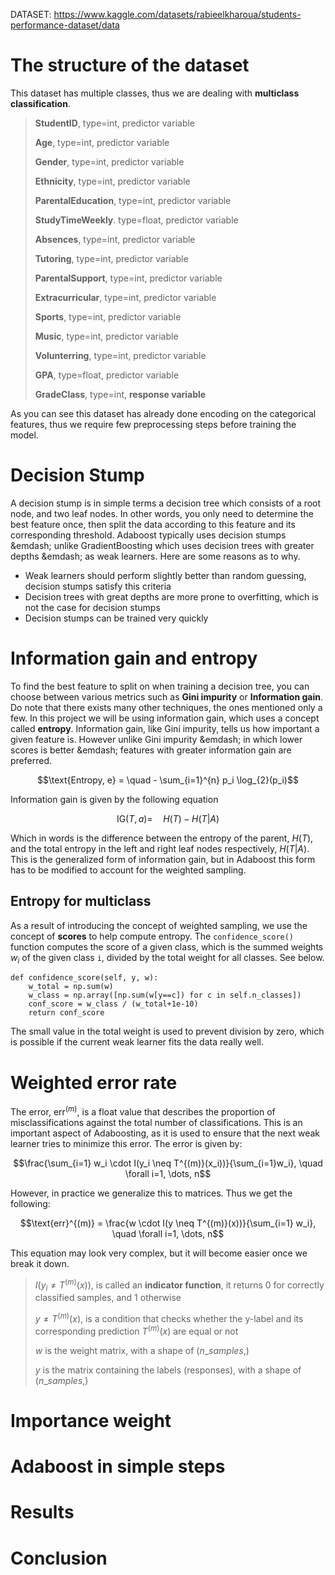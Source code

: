 DATASET: https://www.kaggle.com/datasets/rabieelkharoua/students-performance-dataset/data

# The structure of the dataset
This dataset has multiple classes, thus we are dealing with **multiclass classification**. 
> **StudentID**, type=int, predictor variable
>
> **Age**, type=int, predictor variable
>
> **Gender**, type=int, predictor variable
>
> **Ethnicity**, type=int, predictor variable
>
> **ParentalEducation**, type=int, predictor variable
>
> **StudyTimeWeekly**. type=float, predictor variable
>
> **Absences**, type=int, predictor variable
>
> **Tutoring**, type=int, predictor variable
>
> **ParentalSupport**, type=int, predictor variable
>
> **Extracurricular**, type=int, predictor variable
>
> **Sports**, type=int, predictor variable
>
> **Music**, type=int, predictor variable
>
> **Volunterring**, type=int, predictor variable
>
> **GPA**, type=float, predictor variable
>
> **GradeClass**, type=int, **response variable**

As you can see this dataset has already done encoding on the categorical features, thus we require few preprocessing steps before training the model.

# Decision Stump
A decision stump is in simple terms a decision tree which consists of a root node, and two leaf nodes. In other words, you only need to determine the best feature once, then split the data according to this feature and its corresponding threshold.
Adaboost typically uses decision stumps &emdash; unlike GradientBoosting which uses decision trees with greater depths &emdash; as weak learners. Here are some reasons as to why.

* Weak learners should perform slightly better than random guessing, decision stumps satisfy this criteria
* Decision trees with great depths are more prone to overfitting, which is not the case for decision stumps
* Decision stumps can be trained very quickly


# Information gain and entropy
To find the best feature to split on when training a decision tree, you can choose between various metrics such as **Gini impurity** or **Information gain**. Do note that there exists many other techniques, the ones mentioned only a few.
In this project we will be using information gain, which uses a concept called **entropy**. Information gain, like Gini impurity, tells us how important a given feature is. However unlike Gini impurity &emdash; in which lower scores is better &emdash; features with greater information gain are preferred. 

$$\text{Entropy, e} = \quad - \sum_{i=1}^{n} p_i \log_{2}(p_i)$$

Information gain is given by the following equation

$$\text{IG}(T, a) = \quad H(T) - H(T|A)$$

Which in words is the difference between the entropy of the parent, $H(T)$, and the total entropy in the left and right leaf nodes respectively, $H(T|A)$. This is the generalized form of information gain, but in Adaboost this form has to be modified to account for the weighted sampling. 

## Entropy for multiclass
As a result of introducing the concept of weighted sampling, we use the concept of **scores** to help compute entropy. The `confidence_score()` function computes the score of a given class, which is the summed weights $w_i$ of the given class `i`, divided by the total weight for all classes. See below.

```
def confidence_score(self, y, w):
    w_total = np.sum(w)
    w_class = np.array([np.sum(w[y==c]) for c in self.n_classes])
    conf_score = w_class / (w_total+1e-10)     
    return conf_score
```
The small value in the total weight is used to prevent division by zero, which is possible if the current weak learner fits the data really well.


# Weighted error rate
The error, $\text{err}^{(m)}$, is a float value that describes the proportion of misclassifications against the total number of classifications. This is an important aspect of Adaboosting, as it is used to ensure that the next weak learner tries to minimize this error. The error is given by:

$$\frac{\sum_{i=1} w_i \cdot I(y_i \neq T^{(m)}(x_i))}{\sum_{i=1}w_i}, \quad \forall i=1, \dots, n$$

However, in practice we generalize this to matrices. Thus we get the following:

$$\text{err}^{(m)} = \frac{w \cdot I(y \neq T^{(m)}(x))}{\sum_{i=1} w_i}, \quad \forall i=1, \dots, n$$

This equation may look very complex, but it will become easier once we break it down.
> $I\left(y_i \neq T^{(m)}(x)\right)$, is called an **indicator function**, it returns 0 for correctly classified samples, and 1 otherwise
>
> $y \neq T^{(m)}(x)$, is a condition that checks whether the y-label and its corresponding prediction $T^{(m)}(x)$ are equal or not
>
> $w$ is the weight matrix, with a shape of $\left(n\_samples,\right)$
>
> $y$ is the matrix containing the labels (responses), with a shape of $\left(n\_samples,\right)$


# Importance weight

# Adaboost in simple steps

# Results

# Conclusion
